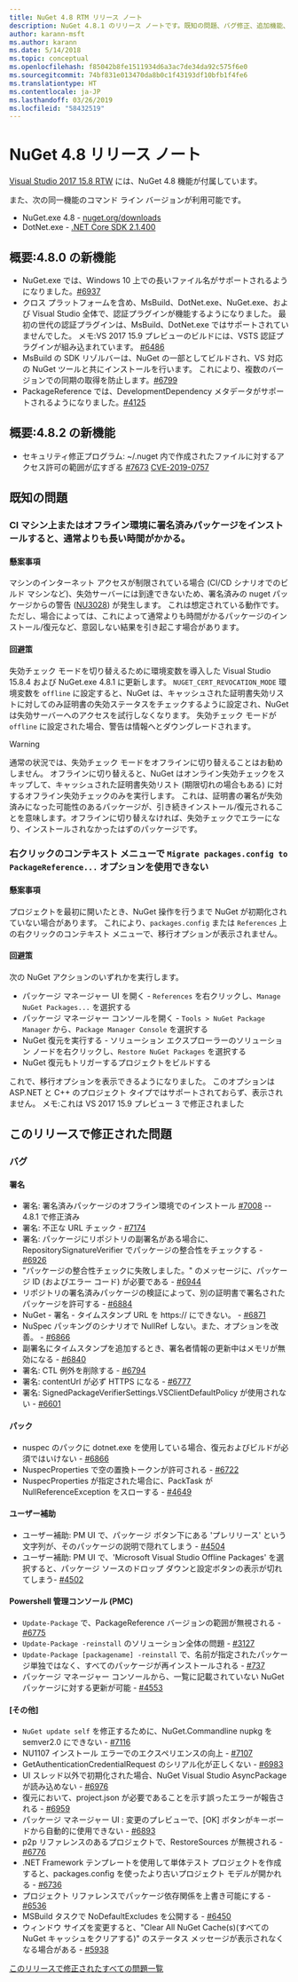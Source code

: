 ```yaml
---
title: NuGet 4.8 RTM リリース ノート
description: NuGet 4.8.1 のリリース ノートです。既知の問題、バグ修正、追加機能、および DCR について示します。
author: karann-msft
ms.author: karann
ms.date: 5/14/2018
ms.topic: conceptual
ms.openlocfilehash: f85042b8fe1511934d6a3ac7de34da92c575f6e0
ms.sourcegitcommit: 74bf831e013470da8b0c1f43193df10bfb1f4fe6
ms.translationtype: HT
ms.contentlocale: ja-JP
ms.lasthandoff: 03/26/2019
ms.locfileid: "58432519"
---
```

# <a name="nuget-48-release-notes"></a>NuGet 4.8 リリース ノート

[Visual Studio 2017 15.8 RTW](https://www.visualstudio.com/news/releasenotes/vs2017-relnotes) には、NuGet 4.8 機能が付属しています。


また、次の同一機能のコマンド ライン バージョンが利用可能です。
* NuGet.exe 4.8 - [nuget.org/downloads](https://nuget.org/downloads)
* DotNet.exe - [.NET Core SDK 2.1.400](https://www.microsoft.com/net/download/visual-studio-sdks)


## <a name="summary-whats-new-in-480"></a>概要:4.8.0 の新機能
* NuGet.exe では、Windows 10 上での長いファイル名がサポートされるようになりました。[#6937](https://github.com/NuGet/Home/issues/6937)
* クロス プラットフォームを含め、MsBuild、DotNet.exe、NuGet.exe、および Visual Studio 全体で、認証プラグインが機能するようになりました。 最初の世代の認証プラグインは、MsBuild、DotNet.exe ではサポートされていませんでした。 メモ:VS 2017 15.9 プレビューのビルドには、VSTS 認証プラグインが組み込まれています。 [#6486](https://github.com/NuGet/Home/issues/6486)
* MsBuild の SDK リゾルバーは、NuGet の一部としてビルドされ、VS 対応の NuGet ツールと共にインストールを行います。 これにより、複数のバージョンでの同期の取得を防止します。[#6799](https://github.com/NuGet/Home/issues/6799)
* PackageReference では、DevelopmentDependency メタデータがサポートされるようになりました。[#4125](https://github.com/NuGet/Home/issues/4125)

## <a name="summary-whats-new-in-482"></a>概要:4.8.2 の新機能

* セキュリティ修正プログラム: ~/.nuget 内で作成されたファイルに対するアクセス許可の範囲が広すぎる [#7673](https://github.com/NuGet/Home/issues/7673) [CVE-2019-0757](https://portal.msrc.microsoft.com/en-us/security-guidance/advisory/CVE-2019-0757)

## <a name="known-issues"></a>既知の問題
### <a name="installing-signed-packages-on-a-ci-machine-or-in-an-offline-environment-takes-longer-than-usual"></a>CI マシン上またはオフライン環境に署名済みパッケージをインストールすると、通常よりも長い時間がかかる。

#### <a name="issue"></a>懸案事項
マシンのインターネット アクセスが制限されている場合 (CI/CD シナリオでのビルド マシンなど)、失効サーバーには到達できないため、署名済みの nuget パッケージからの警告 ([NU3028](https://docs.microsoft.com/en-us/nuget/reference/errors-and-warnings/nu3028)) が発生します。 これは想定されている動作です。 ただし、場合によっては、これによって通常よりも時間がかるパッケージのインストール/復元など、意図しない結果を引き起こす場合があります。

#### <a name="workaround"></a>回避策
失効チェック モードを切り替えるために環境変数を導入した Visual Studio 15.8.4 および NuGet.exe 4.8.1 に更新します。
`NUGET_CERT_REVOCATION_MODE` 環境変数を `offline` に設定すると、NuGet は、キャッシュされた証明書失効リストに対してのみ証明書の失効ステータスをチェックするように設定され、NuGet は失効サーバーへのアクセスを試行しなくなります。 失効チェック モードが `offline` に設定された場合、警告は情報へとダウングレードされます。

> [!Warning]
> 通常の状況では、失効チェック モードをオフラインに切り替えることはお勧めしません。 オフラインに切り替えると、NuGet はオンライン失効チェックをスキップして、キャッシュされた証明書失効リスト (期限切れの場合もある) に対するオフライン失効チェックのみを実行します。 これは、証明書の署名が失効済みになった可能性のあるパッケージが、引き続きインストール/復元されることを意味します。オフラインに切り替えなければ、失効チェックでエラーになり、インストールされなかったはずのパッケージです。

### <a name="the-migrate-packagesconfig-to-packagereference-option-is-not-available-in-the-right-click-context-menu"></a>右クリックのコンテキスト メニューで `Migrate packages.config to PackageReference...` オプションを使用できない

#### <a name="issue"></a>懸案事項

プロジェクトを最初に開いたとき、NuGet 操作を行うまで NuGet が初期化されていない場合があります。 これにより、`packages.config` または `References` 上の右クリックのコンテキスト メニューで、移行オプションが表示されません。

#### <a name="workaround"></a>回避策

次の NuGet アクションのいずれかを実行します。
* パッケージ マネージャー UI を開く - `References` を右クリックし、`Manage NuGet Packages...` を選択する
* パッケージ マネージャー コンソールを開く - `Tools > NuGet Package Manager` から、`Package Manager Console` を選択する
* NuGet 復元を実行する - ソリューション エクスプローラーのソリューション ノードを右クリックし、`Restore NuGet Packages` を選択する
* NuGet 復元もトリガーするプロジェクトをビルドする

これで、移行オプションを表示できるようになりました。 このオプションは ASP.NET と C++ のプロジェクト タイプではサポートされておらず、表示されません。
メモ:これは VS 2017 15.9 プレビュー 3 で修正されました

## <a name="issues-fixed-in-this-release"></a>このリリースで修正された問題

### <a name="bugs"></a>バグ
#### <a name="signing"></a>署名
* 署名: 署名済みパッケージのオフライン環境でのインストール [#7008](https://github.com/NuGet/Home/issues/7008) -- 4.8.1 で修正済み
* 署名: 不正な URL チェック - [#7174](https://github.com/NuGet/Home/issues/7174)
* 署名: パッケージにリポジトリの副署名がある場合に、RepositorySignatureVerifier でパッケージの整合性をチェックする - [#6926](https://github.com/NuGet/Home/issues/6926)
* "パッケージの整合性チェックに失敗しました。" のメッセージに、パッケージ ID (およびエラー コード) が必要である - [#6944](https://github.com/NuGet/Home/issues/6944)
* リポジトリの署名済みパッケージの検証によって、別の証明書で署名されたパッケージを許可する - [#6884](https://github.com/NuGet/Home/issues/6884)
* NuGet - 署名 - タイムスタンプ URL を https:// にできない。 - [#6871](https://github.com/NuGet/Home/issues/6871)
* NuSpec パッキングのシナリオで NullRef しない。また、オプションを改善。 - [#6866](https://github.com/NuGet/Home/issues/6866)
* 副署名にタイムスタンプを追加するとき、署名者情報の更新中はメモリが無効になる - [#6840](https://github.com/NuGet/Home/issues/6840)
* 署名: CTL 例外を削除する - [#6794](https://github.com/NuGet/Home/issues/6794)
* 署名:  contentUrl が必ず HTTPS になる - [#6777](https://github.com/NuGet/Home/issues/6777)
* 署名: SignedPackageVerifierSettings.VSClientDefaultPolicy が使用されない - [#6601](https://github.com/NuGet/Home/issues/6601)


#### <a name="pack"></a>パック
* nuspec のパックに dotnet.exe を使用している場合、復元およびビルドが必須ではいけない - [#6866](https://github.com/NuGet/Home/issues/6866)
* NuspecProperties で空の置換トークンが許可される  - [#6722](https://github.com/NuGet/Home/issues/6722)
* NuspecProperties が指定された場合に、PackTask が NullReferenceException をスローする - [#4649](https://github.com/NuGet/Home/issues/4649)

#### <a name="accessibility"></a>ユーザー補助
* ユーザー補助: PM UI で、パッケージ ボタン下にある 'プレリリース' という文字列が、そのパッケージの説明で隠れてしまう - [#4504](https://github.com/NuGet/Home/issues/4504)
* ユーザー補助: PM UI で、'Microsoft Visual Studio Offline Packages' を選択すると、パッケージ ソースのドロップ ダウンと設定ボタンの表示が切れてしまう- [#4502](https://github.com/NuGet/Home/issues/4502)

#### <a name="powershell-management-console-pmc"></a>Powershell 管理コンソール (PMC)
* `Update-Package` で、PackageReference バージョンの範囲が無視される - [#6775](https://github.com/NuGet/Home/issues/6775)
* `Update-Package -reinstall` のソリューション全体の問題 - [#3127](https://github.com/NuGet/Home/issues/3127)
* `Update-Package [packagename] -reinstall` で、名前が指定されたパッケージ単独ではなく、すべてのパッケージが再インストールされる - [#737](https://github.com/NuGet/Home/issues/737)
* パッケージ マネージャー コンソールから、一覧に記載されていない NuGet パッケージに対する更新が可能 - [#4553](https://github.com/NuGet/Home/issues/4553)

#### <a name="misc"></a>[その他]
* `NuGet update self` を修正するために、NuGet.Commandline nupkg を semver2.0 にできない - [#7116](https://github.com/NuGet/Home/issues/7116)
* NU1107 インストール エラーでのエクスペリエンスの向上 - [#7107](https://github.com/NuGet/Home/issues/7107)
* GetAuthenticationCredentialRequest のシリアル化が正しくない - [#6983](https://github.com/NuGet/Home/issues/6983)
* UI スレッド以外で初期化された場合、NuGet Visual Studio AsyncPackage が読み込めない - [#6976](https://github.com/NuGet/Home/issues/6976)
* 復元において、project.json が必要であることを示す誤ったエラーが報告される - [#6959](https://github.com/NuGet/Home/issues/6959)
* パッケージ マネージャー UI : 変更のプレビューで、[OK] ボタンがキーボードから自動的に使用できない - [#6893](https://github.com/NuGet/Home/issues/6893)
* p2p リファレンスのあるプロジェクトで、RestoreSources が無視される - [#6776](https://github.com/NuGet/Home/issues/6776)
* .NET Framework テンプレートを使用して単体テスト プロジェクトを作成すると、packages.config を使ったより古いプロジェクト モデルが開かれる - [#6736](https://github.com/NuGet/Home/issues/6736)
* プロジェクト リファレンスでパッケージ依存関係を上書き可能にする - [#6536](https://github.com/NuGet/Home/issues/6536)
* MSBuild タスクで NoDefaultExcludes を公開する - [#6450](https://github.com/NuGet/Home/issues/6450)
* ウィンドウ サイズを変更すると、"Clear All NuGet Cache(s)\(すべての NuGet キャッシュをクリアする\)" のステータス メッセージが表示されなくなる場合がある - [#5938](https://github.com/NuGet/Home/issues/5938)


[このリリースで修正されたすべての問題一覧](https://github.com/NuGet/Home/issues?q=is%3Aissue+is%3Aclosed+milestone%3A%224.8")
